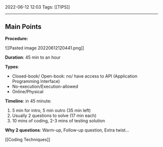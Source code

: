 2022-06-12 12:03
Tags: [[TIPS]]
- - - - - - - - - - - - - - - - - - - - - - - - - - - - -   
## Main Points
**Procedure:**

![[Pasted image 20220612120441.png]]

**Duration**: 45 min to an hour

**Types**: 
+ Closed-book/ Open-book: no/ have access to API (Application Programming Interface)
+ No-execution/Execution-allowed
+ Online/Physical

**Timeline**: in 45 minute:
  1. 5 min for intro, 5 min outro (35 min left) 
  2. Usually 2 questions to solve (17 min each)
  3. 10 mins of coding, 2-3 mins of testing solution

**Why 2 questions**: Warm-up, Follow-up question, Extra twist...

[[Coding Techniques]]